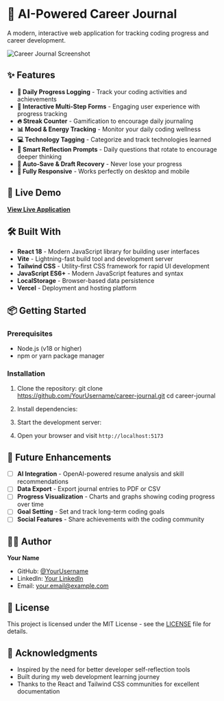 # 🌟 AI-Powered Career Journal

A modern, interactive web application for tracking coding progress and career development.

![Career Journal Screenshot](https://via.placeholder.com/800x400?text=Career+Journal+Preview)

## ✨ Features

- **📝 Daily Progress Logging** - Track your coding activities and achievements
- **🎯 Interactive Multi-Step Forms** - Engaging user experience with progress tracking
- **🔥 Streak Counter** - Gamification to encourage daily journaling
- **📊 Mood & Energy Tracking** - Monitor your daily coding wellness
- **💻 Technology Tagging** - Categorize and track technologies learned
- **🧠 Smart Reflection Prompts** - Daily questions that rotate to encourage deeper thinking
- **💾 Auto-Save & Draft Recovery** - Never lose your progress
- **📱 Fully Responsive** - Works perfectly on desktop and mobile

## 🚀 Live Demo

**[View Live Application](https://your-app-url.vercel.app)**

## 🛠️ Built With

- **React 18** - Modern JavaScript library for building user interfaces
- **Vite** - Lightning-fast build tool and development server
- **Tailwind CSS** - Utility-first CSS framework for rapid UI development
- **JavaScript ES6+** - Modern JavaScript features and syntax
- **LocalStorage** - Browser-based data persistence
- **Vercel** - Deployment and hosting platform

## 📦 Getting Started

### Prerequisites
- Node.js (v18 or higher)
- npm or yarn package manager

### Installation

1. Clone the repository:
git clone https://github.com/YourUsername/career-journal.git
cd career-journal

2. Install dependencies:


3. Start the development server:


4. Open your browser and visit `http://localhost:5173`

## 🔮 Future Enhancements

- [ ] **AI Integration** - OpenAI-powered resume analysis and skill recommendations
- [ ] **Data Export** - Export journal entries to PDF or CSV
- [ ] **Progress Visualization** - Charts and graphs showing coding progress over time
- [ ] **Goal Setting** - Set and track long-term coding goals
- [ ] **Social Features** - Share achievements with the coding community

## 👨‍💻 Author

**Your Name**
- GitHub: [@YourUsername](https://github.com/YourUsername)
- LinkedIn: [Your LinkedIn](https://linkedin.com/in/yourprofile)
- Email: your.email@example.com

## 📄 License

This project is licensed under the MIT License - see the [LICENSE](LICENSE) file for details.

## 🙏 Acknowledgments

- Inspired by the need for better developer self-reflection tools
- Built during my web development learning journey
- Thanks to the React and Tailwind CSS communities for excellent documentation
